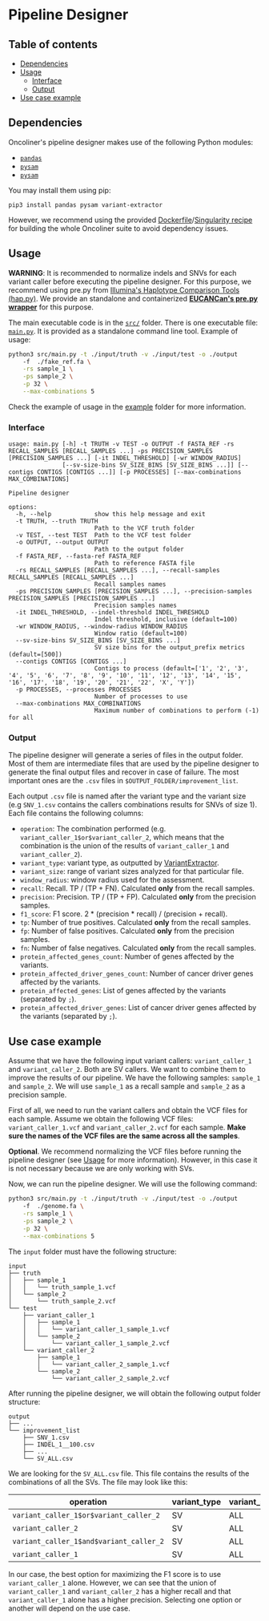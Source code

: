 # Pipeline Designer<!-- omit in toc -->

## Table of contents<!-- omit in toc -->
- [Dependencies](#dependencies)
- [Usage](#usage)
  - [Interface](#interface)
  - [Output](#output)
- [Use case example](#use-case-example)


## Dependencies
Oncoliner's pipeline designer makes use of the following Python modules:
* [`pandas`](https://pandas.pydata.org/)
* [`pysam`](https://github.com/pysam-developers/pysam)
* [`pysam`](https://github.com/pysam-developers/pysam)

You may install them using pip:
```
pip3 install pandas pysam variant-extractor
```

However, we recommend using the provided [Dockerfile](../../Dockerfile)/[Singularity recipe](../../singularity.def) for building the whole Oncoliner suite to avoid dependency issues.

## Usage

**WARNING**: It is recommended to normalize indels and SNVs for each variant caller before executing the pipeline designer. For this purpose, we recommend using pre.py from [Illumina's Haplotype Comparison Tools (hap.py)](https://github.com/Illumina/hap.py). We provide an standalone and containerized **[EUCANCan's pre.py wrapper](https://github.com/EUCANCan/prepy-wrapper)** for this purpose.

The main executable code is in the [`src/`](/src/) folder. There is one executable file: [`main.py`](/src/main.py). It is provided as a standalone command line tool. Example of usage:

```bash
python3 src/main.py -t ./input/truth -v ./input/test -o ./output
    -f  ./fake_ref.fa \
    -rs sample_1 \
    -ps sample_2 \
    -p 32 \
    --max-combinations 5
```

Check the example of usage in the [example](./example/) folder for more information.

### Interface
```
usage: main.py [-h] -t TRUTH -v TEST -o OUTPUT -f FASTA_REF -rs RECALL_SAMPLES [RECALL_SAMPLES ...] -ps PRECISION_SAMPLES [PRECISION_SAMPLES ...] [-it INDEL_THRESHOLD] [-wr WINDOW_RADIUS]
               [--sv-size-bins SV_SIZE_BINS [SV_SIZE_BINS ...]] [--contigs CONTIGS [CONTIGS ...]] [-p PROCESSES] [--max-combinations MAX_COMBINATIONS]

Pipeline designer

options:
  -h, --help            show this help message and exit
  -t TRUTH, --truth TRUTH
                        Path to the VCF truth folder
  -v TEST, --test TEST  Path to the VCF test folder
  -o OUTPUT, --output OUTPUT
                        Path to the output folder
  -f FASTA_REF, --fasta-ref FASTA_REF
                        Path to reference FASTA file
  -rs RECALL_SAMPLES [RECALL_SAMPLES ...], --recall-samples RECALL_SAMPLES [RECALL_SAMPLES ...]
                        Recall samples names
  -ps PRECISION_SAMPLES [PRECISION_SAMPLES ...], --precision-samples PRECISION_SAMPLES [PRECISION_SAMPLES ...]
                        Precision samples names
  -it INDEL_THRESHOLD, --indel-threshold INDEL_THRESHOLD
                        Indel threshold, inclusive (default=100)
  -wr WINDOW_RADIUS, --window-radius WINDOW_RADIUS
                        Window ratio (default=100)
  --sv-size-bins SV_SIZE_BINS [SV_SIZE_BINS ...]
                        SV size bins for the output_prefix metrics (default=[500])
  --contigs CONTIGS [CONTIGS ...]
                        Contigs to process (default=['1', '2', '3', '4', '5', '6', '7', '8', '9', '10', '11', '12', '13', '14', '15', '16', '17', '18', '19', '20', '21', '22', 'X', 'Y'])
  -p PROCESSES, --processes PROCESSES
                        Number of processes to use
  --max-combinations MAX_COMBINATIONS
                        Maximum number of combinations to perform (-1) for all
```

### Output

The pipeline designer will generate a series of files in the output folder. Most of them are intermediate files that are used by the pipeline designer to generate the final output files and recover in case of failure. The most important ones are the `.csv` files in `$OUTPUT_FOLDER/improvement_list`.

Each output `.csv` file is named after the variant type and the variant size (e.g `SNV_1.csv` contains the callers combinations results for SNVs of size 1). Each file contains the following columns:

* `operation`: The combination performed (e.g. `variant_caller_1$or$variant_caller_2`, which means that the combination is the union of the results of `variant_caller_1` and `variant_caller_2`).
* `variant_type`: variant type, as outputted by [VariantExtractor](https://github.com/EUCANCan/variant-extractor).
* `variant_size`: range of variant sizes analyzed for that particular file.
* `window_radius`: window radius used for the assessment.
* `recall`: Recall. TP / (TP + FN). Calculated **only** from the recall samples.
* `precision`: Precision. TP / (TP + FP). Calculated **only** from the precision samples.
* `f1_score`: F1 score. 2 * (precision * recall) / (precision + recall).
* `tp`: Number of true positives. Calculated **only** from the recall samples.
* `fp`: Number of false positives. Calculated **only** from the precision samples.
* `fn`: Number of false negatives. Calculated **only** from the recall samples.
* `protein_affected_genes_count`: Number of genes affected by the variants.
* `protein_affected_driver_genes_count`: Number of cancer driver genes affected by the variants.
* `protein_affected_genes`: List of genes affected by the variants (separated by `;`).
* `protein_affected_driver_genes`: List of cancer driver genes affected by the variants (separated by `;`).

## Use case example

Assume that we have the following input variant callers: `variant_caller_1` and `variant_caller_2`. Both are SV callers. We want to combine them to improve the results of our pipeline. We have the following samples: `sample_1` and `sample_2`. We will use `sample_1` as a recall sample and `sample_2` as a precision sample.

First of all, we need to run the variant callers and obtain the VCF files for each sample. Assume we obtain the following VCF files: `variant_caller_1.vcf` and `variant_caller_2.vcf` for each sample. **Make sure the names of the VCF files are the same across all the samples**.

**Optional**. We recommend normalizing the VCF files before running the pipeline designer (see [Usage](#usage) for more information). However, in this case it is not necessary because we are only working with SVs.

Now, we can run the pipeline designer. We will use the following command:

```bash
python3 src/main.py -t ./input/truth -v ./input/test -o ./output
    -f  ./genome.fa \
    -rs sample_1 \
    -ps sample_2 \
    -p 32 \
    --max-combinations 5
```

The `input` folder must have the following structure:
```
input
├── truth
│   ├── sample_1
│   │   └── truth_sample_1.vcf
│   └── sample_2
│       └── truth_sample_2.vcf
└── test
    ├── variant_caller_1
    │   ├── sample_1
    │   │   └── variant_caller_1_sample_1.vcf
    │   └── sample_2
    │       └── variant_caller_1_sample_2.vcf
    └── variant_caller_2
        ├── sample_1
        │   └── variant_caller_2_sample_1.vcf
        └── sample_2
            └── variant_caller_2_sample_2.vcf
```

After running the pipeline designer, we will obtain the following output folder structure:
```
output
├── ...
└── improvement_list
    ├── SNV_1.csv
    ├── INDEL_1__100.csv
    ├── ...
    └── SV_ALL.csv
```

We are looking for the `SV_ALL.csv` file. This file contains the results of the combinations of all the SVs. The file may look like this:

| operation                               | variant_type | variant_size | recall | precision | f1_score | ... | num_callers |
| --------------------------------------- | ------------ | ------------ | ------ | --------- | -------- | --- | ----------- |
| `variant_caller_1$or$variant_caller_2`  | SV           | ALL          | 1.00   | 0.50      | 0.67     | ... | 2           |
| `variant_caller_2`                      | SV           | ALL          | 0.67   | 0.50      | 0.57     | ... | 1           |
| `variant_caller_1$and$variant_caller_2` | SV           | ALL          | 0.33   | 1.00      | 0.5      | ... | 2           |
| `variant_caller_1`                      | SV           | ALL          | 0.67   | 1.00      | 0.8      | ... | 1           |


In our case, the best option for maximizing the F1 score is to use `variant_caller_1` alone. However, we can see that the union of `variant_caller_1` and `variant_caller_2` has a higher recall and that `variant_caller_1` alone has a higher precision. Selecting one option or another will depend on the use case.

